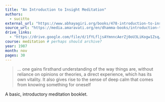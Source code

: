 ```yaml
---
title: "An Introduction to Insight Meditation"
authors:
  - sucitto
external_url: "https://www.abhayagiri.org/books/478-introduction-to-insight-meditation"
source_url: "https://media.amaravati.org/en/dhamma-books/introduction-to-insight-meditation"
drive_links:
  - "https://drive.google.com/file/d/1fYLfljsAYmnncAerZj0oU3LiKogw1Zsq/view?usp=drivesdk"
course: meditation # perhaps should archive?
year: 1987
month: nov
pages: 30
---
```


> … one gains firsthand understanding of the way things
are, without reliance on opinions or theories, a direct experience,
which has its own vitality. It also gives rise to the sense of deep calm
that comes from knowing something for oneself

A basic, introductory meditation booklet.
